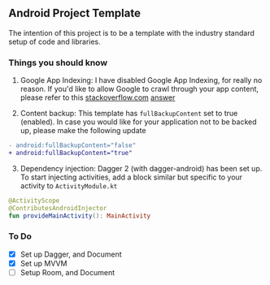 ## Android Project Template

The intention of this project is to be a template with the industry standard setup of code and libraries.

### Things you should know
1. Google App Indexing:
I have disabled Google App Indexing, for really no reason. If you'd like to allow Google to crawl through your app content, please refer to this [stackoverflow.com](stackoverflow.com) [answer](https://stackoverflow.com/a/34368811/2760868)

2. Content backup:
This template has `fullBackupContent` set to true (enabled). In case you would like for your application not to be backed up, please make the following update 
```diff
- android:fullBackupContent="false"
+ android:fullBackupContent="true"
``` 
3. Dependency injection: Dagger 2 (with dagger-android) has been set up. To start injecting activities, add a block similar but specific to your activity to `ActivityModule.kt` 
```kotlin
@ActivityScope
@ContributesAndroidInjector
fun provideMainActivity(): MainActivity
```

### To Do
- [X] Set up Dagger, and Document
- [X] Set up MVVM
- [ ] Setup Room, and Document
